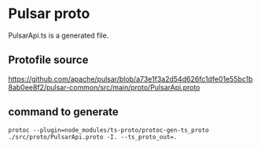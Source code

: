 
# Pulsar proto
PulsarApi.ts is a generated file.

## Protofile source
https://github.com/apache/pulsar/blob/a73e1f3a2d54d626fc1dfe01e55bc1b8ab0ee8f2/pulsar-common/src/main/proto/PulsarApi.proto

## command to generate
```
protoc --plugin=node_modules/ts-proto/protoc-gen-ts_proto ./src/proto/PulsarApi.proto -I. --ts_proto_out=.
```
